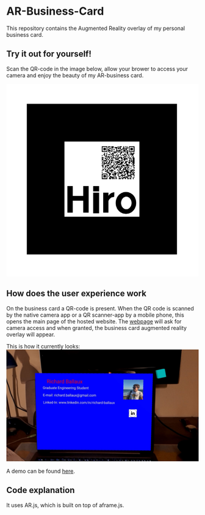# AR-Business-Card

This repository contains the Augmented Reality overlay of my personal business card.

## Try it out for yourself!
Scan the QR-code in the image below, allow your brower to access your camera and enjoy the beauty of my AR-business card.

![figure1](https://github.com/richardballaux/AR-Business-Card/blob/master/firstMarkerCode.PNG "Figure 1")

## How does the user experience work

On the business card a QR-code is present. When the QR code is scanned by the native camera app or a QR scanner-app by a mobile phone, this opens the main page of the hosted website.
The [webpage](https://richardballaux.github.io/AR-Business-Card/) will ask for camera access and when granted, the business card augmented reality overlay will appear.

This is how it currently looks:
![figure 2](https://github.com/richardballaux/AR-Business-Card/blob/master/figure1.jpg "Figure 2")


A demo can be found [here](https://youtu.be/VKTLNFiDXvw).

## Code explanation

It uses AR.js, which is built on top of aframe.js.
